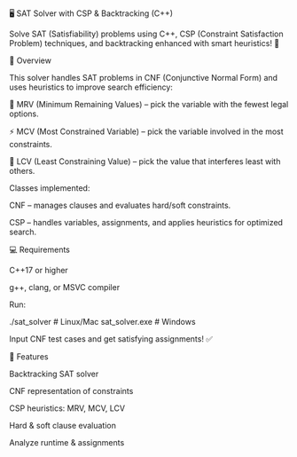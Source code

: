 🖥️ SAT Solver with CSP & Backtracking (C++)

Solve SAT (Satisfiability) problems using C++, CSP (Constraint Satisfaction Problem) techniques, and backtracking enhanced with smart heuristics! 🚀

🔹 Overview

This solver handles SAT problems in CNF (Conjunctive Normal Form) and uses heuristics to improve search efficiency:

🧩 MRV (Minimum Remaining Values) – pick the variable with the fewest legal options.

⚡ MCV (Most Constrained Variable) – pick the variable involved in the most constraints.

🎯 LCV (Least Constraining Value) – pick the value that interferes least with others.

Classes implemented:

CNF – manages clauses and evaluates hard/soft constraints.

CSP – handles variables, assignments, and applies heuristics for optimized search.

💻 Requirements

C++17 or higher

g++, clang, or MSVC compiler


Run:

./sat_solver      # Linux/Mac
sat_solver.exe    # Windows


Input CNF test cases and get satisfying assignments! ✅

🌟 Features

Backtracking SAT solver

CNF representation of constraints

CSP heuristics: MRV, MCV, LCV

Hard & soft clause evaluation

Analyze runtime & assignments
